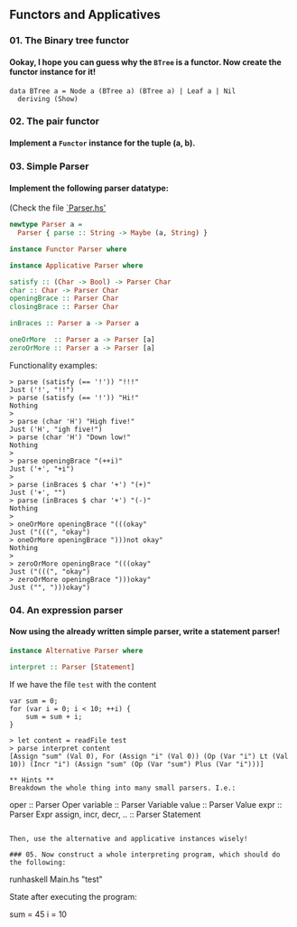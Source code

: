 ## Functors and Applicatives

### 01. The Binary tree functor
#### Ookay, I hope you can guess why the `BTree` is a functor. Now create the functor instance for it!

```
data BTree a = Node a (BTree a) (BTree a) | Leaf a | Nil
  deriving (Show)
```

### 02. The pair functor
#### Implement a `Functor` instance for the tuple (a, b).

### 03. Simple Parser
#### Implement the following parser datatype:
(Check the file [`Parser.hs'](./Parser.hs)

```haskell
newtype Parser a =
  Parser { parse :: String -> Maybe (a, String) }

instance Functor Parser where

instance Applicative Parser where

satisfy :: (Char -> Bool) -> Parser Char
char :: Char -> Parser Char
openingBrace :: Parser Char
closingBrace :: Parser Char

inBraces :: Parser a -> Parser a

oneOrMore  :: Parser a -> Parser [a]
zeroOrMore :: Parser a -> Parser [a]
```

Functionality examples:

```
> parse (satisfy (== '!')) "!!!"
Just ('!', "!!") 
> parse (satisfy (== '!')) "Hi!"
Nothing
>
> parse (char 'H') "High five!"
Just ('H', "igh five!")
> parse (char 'H') "Down low!"
Nothing
>
> parse openingBrace "(++i)"
Just ('+', "+i")
>
> parse (inBraces $ char '+') "(+)"
Just ('+', "")
> parse (inBraces $ char '+') "(-)"
Nothing
>
> oneOrMore openingBrace "(((okay"
Just ("(((", "okay")
> oneOrMore openingBrace ")))not okay"
Nothing
>
> zeroOrMore openingBrace "(((okay"
Just ("(((", "okay")
> zeroOrMore openingBrace ")))okay"
Just ("", ")))okay")
```

### 04. An expression parser
#### Now using the already written simple parser, write a statement parser!

```haskell
instance Alternative Parser where

interpret :: Parser [Statement]
```

If we have the file `test` with the content

```
var sum = 0;
for (var i = 0; i < 10; ++i) {
    sum = sum + i;
}
```

```
> let content = readFile test
> parse interpret content
[Assign "sum" (Val 0), For (Assign "i" (Val 0)) (Op (Var "i") Lt (Val 10)) (Incr "i") (Assign "sum" (Op (Var "sum") Plus (Var "i")))]

** Hints **
Breakdown the whole thing into many small parsers. I.e.:
```
oper      :: Parser Oper
variable  :: Parser Variable
value     :: Parser Value
expr      :: Parser Expr
assign,
incr,
decr, ..  :: Parser Statement
```

Then, use the alternative and applicative instances wisely!

### 05. Now construct a whole interpreting program, which should do the following:
```
runhaskell Main.hs "test"

State after executing the program:

sum = 45
i = 10
```
